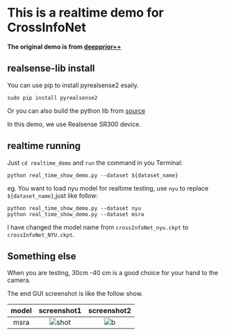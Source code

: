 # This is a realtime demo for CrossInfoNet

**The original demo is from [deepprior++](https://github.com/moberweger/deep-prior-pp/tree/master/src)**



## realsense-lib install

You can use pip to install pyrealsense2 esaily.

    sudo pip install pyrealsense2
  
Or you can also build the python lib from [source](https://github.com/dumyy/librealsense/tree/master/wrappers/python) 

In this demo, we use Realsense SR300 device.

## realtime running

Just `cd realtime_demo` and `run` the command in you Terminal:

    python real_time_show_demo.py --dataset ${dataset_name}

eg. You want to load nyu model for realtime testing, use `nyu` to replace `${dataset_name}`,just like follow:

    python real_time_show_demo.py --dataset nyu
    python real_time_show_demo.py --dataset msra

I have changed the model name from `crossInfoNet_nyu.ckpt` to `crossInfoNet_NYU.ckpt`.
 
## Something else

When you are testing, 30cm -40 cm is a good choice for your hand to the camera.

The end GUI screenshot is like the follow show.

|model|screenshot1|screenshot2|
|:---:|:---:|:---:|
|msra|![shot](https://github.com/dumyy/handpose/blob/master/figs/Screenshot%202019-06-06%2022:44:15.png)|![b](https://github.com/dumyy/handpose/blob/master/figs/Screenshot%202019-06-06%2022:44:31.png)







